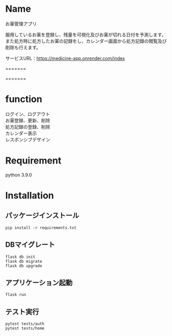 # Name

お薬管理アプリ

服用しているお薬を登録し、残量を可視化及びお薬が切れる日付を予測します。  
また処方時に処方したお薬の記録をし、カレンダー画面から処方記録の閲覧及び削除も行えます。

サービスURL：https://medicine-app.onrender.com/index

=======

=======

# function

ログイン、ログアウト  
お薬登録、更新、削除  
処方記録の登録、削除  
カレンダー表示  
レスポンシブデザイン

# Requirement

python 3.9.0

# Installation
## パッケージインストール
```
pip install -r requirements.txt
```
## DBマイグレート
```
flask db init
flask db migrate
flask db upgrade
```

## アプリケーション起動
```
flask run
```

## テスト実行
```
pytest tests/auth
pytest tests/home
```